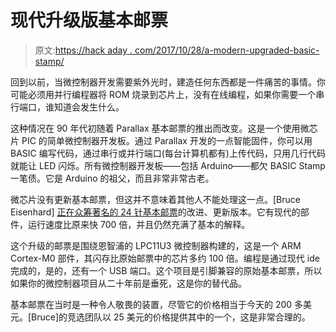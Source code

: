 # 现代升级版基本邮票

> 原文:[https://hack aday . com/2017/10/28/a-modern-upgraded-basic-stamp/](https://hackaday.com/2017/10/28/a-modern-upgraded-basic-stamp/)

回到以前，当微控制器开发需要紫外光时，建造任何东西都是一件痛苦的事情。你可能必须用并行编程器将 ROM 烧录到芯片上，没有在线编程，如果你需要一个串行端口，谁知道会发生什么。

这种情况在 90 年代初随着 Parallax 基本邮票的推出而改变。这是一个使用微芯片 PIC 的简单微控制器开发板。通过 Parallax 开发的一点智能固件，你可以用 BASIC 编写代码，通过串行或并行端口(每台计算机都有)上传代码，只用几行代码就能让 LED 闪烁。所有微控制器开发板——包括 Arduino——都欠 BASIC Stamp 一笔债。它是 Arduino 的祖父，而且非常非常古老。

微芯片没有更新基本邮票，但这并不意味着其他人不能处理这一点。[Bruce Eisenhard] [正在众筹著名的 24 针基本邮票](https://www.kickstarter.com/projects/703885653/updated-24-pin-basic-controller/posts/2025452)的改进、更新版本。它有现代的部件，运行速度比原来快 700 倍，并且仍然充满了基本的解释。

这个升级的邮票是围绕恩智浦的 LPC11U3 微控制器构建的，这是一个 ARM Cortex-M0 部件，其闪存比原始邮票中的芯片多约 100 倍。编程是通过现代 ide 完成的，是的，还有一个 USB 端口。这个项目是引脚兼容的原始基本邮票，所以如果你的微控制器项目从二十年前是垂死，这是你的替代品。

基本邮票在当时是一种令人敬畏的装置，尽管它的价格相当于今天的 200 多美元。[Bruce]的竞选团队以 25 美元的价格提供其中的一个，这是非常合理的。